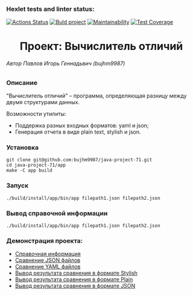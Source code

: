 ### Hexlet tests and linter status:
[![Actions Status](https://github.com/bujhm9987/java-project-71/workflows/hexlet-check/badge.svg)](https://github.com/bujhm9987/java-project-71/actions)
[![Buld project](https://github.com/bujhm9987/java-project-71/actions/workflows/build-project.yml/badge.svg)](https://github.com/bujhm9987/java-project-71/actions/workflows/build-project.yml)
[![Maintainability](https://api.codeclimate.com/v1/badges/f7fa7500da7795985b3a/maintainability)](https://codeclimate.com/github/bujhm9987/java-project-71/maintainability)
[![Test Coverage](https://api.codeclimate.com/v1/badges/f7fa7500da7795985b3a/test_coverage)](https://codeclimate.com/github/bujhm9987/java-project-71/test_coverage)

<h1 align="center">Проект: Вычислитель отличий</h1>

###### Автор Павлов Игорь Геннадьвич (bujhm9987) 

### Описание

"Вычислитель отличий" – программа, определяющая разницу между двумя структурами данных.

Возможности утилиты:
* Поддержка разных входных форматов: yaml и json;
* Генерация отчета в виде plain text, stylish и json.

### Установка

    git clone git@github.com:bujhm9987/java-project-71.git
    cd java-project-71/app
    make -C app build

### Запуск

    ./build/install/app/bin/app filepath1.json filepath2.json


### Вывод справочной информации

    ./build/install/app/bin/app filepath1.json filepath2.json

### Демонстрация проекта:

* [Справочная информация](https://asciinema.org/a/xOJ0VfuFogpRlHtzJfCEcaAN9)
* [Сравнение JSON файлов](https://asciinema.org/a/XwAyq0fqSfqelW0aSDdEsUWHG)
* [Сравнение YAML файлов](https://asciinema.org/a/5BJBV4bKo8pWY57IMSEn0gGdo)
* [Вывод результата сравнения в формате Stylish](https://asciinema.org/a/8Hwqi12QMEXv6L7cchxAT7LlJ)
* [Вывод результата сравнения в формате Plain](https://asciinema.org/a/uxXE2XLm4IeNcdO2JZxBR49MA)
* [Вывод результата сравнения в формате JSON](https://asciinema.org/a/bcGEgVDcHwLZMZ1CLHjPjxvo3)

